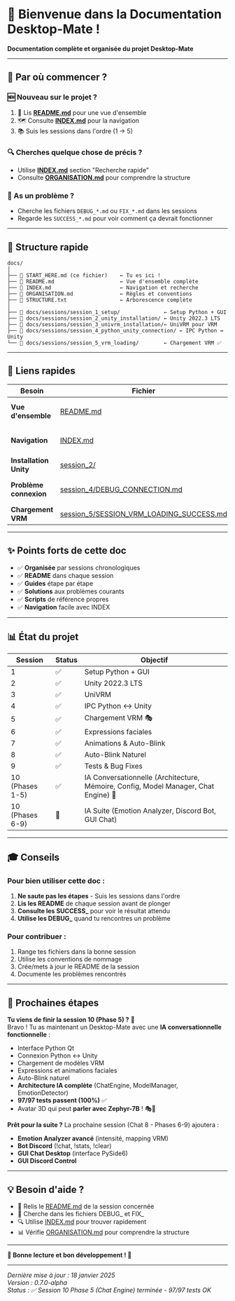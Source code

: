 # 👋 Bienvenue dans la Documentation Desktop-Mate !

**Documentation complète et organisée du projet Desktop-Mate**

---

## 🎯 Par où commencer ?

### 🆕 Nouveau sur le projet ?
1. 📖 Lis **[README.md](README.md)** pour une vue d'ensemble
2. 🗺️ Consulte **[INDEX.md](INDEX.md)** pour la navigation
3. 📚 Suis les sessions dans l'ordre (1 → 5)

### 🔍 Cherches quelque chose de précis ?
- Utilise **[INDEX.md](INDEX.md)** section "Recherche rapide"
- Consulte **[ORGANISATION.md](ORGANISATION.md)** pour comprendre la structure

### 🐛 As un problème ?
- Cherche les fichiers `DEBUG_*.md` ou `FIX_*.md` dans les sessions
- Regarde les `SUCCESS_*.md` pour voir comment ça devrait fonctionner

---

## 📁 Structure rapide

```
docs/
│
├── 📄 START_HERE.md (ce fichier)    ← Tu es ici !
├── 📄 README.md                     ← Vue d'ensemble complète
├── 📄 INDEX.md                      ← Navigation et recherche
├── 📄 ORGANISATION.md               ← Règles et conventions
├── 📄 STRUCTURE.txt                 ← Arborescence complète
│
├── 📁 docs/sessions/session_1_setup/              ← Setup Python + GUI
├── 📁 docs/sessions/session_2_unity_installation/ ← Unity 2022.3 LTS
├── 📁 docs/sessions/session_3_univrm_installation/← UniVRM pour VRM
├── 📁 docs/sessions/session_4_python_unity_connection/ ← IPC Python ↔ Unity
└── 📁 docs/sessions/session_5_vrm_loading/        ← Chargement VRM ✅
```

---

## 🚀 Liens rapides

| Besoin | Fichier | Description |
|--------|---------|-------------|
| **Vue d'ensemble** | [README.md](README.md) | Tout comprendre du projet |
| **Navigation** | [INDEX.md](INDEX.md) | Trouver rapidement un fichier |
| **Installation Unity** | [session_2/](docs/sessions/session_2_unity_installation/) | Installer Unity |
| **Problème connexion** | [session_4/DEBUG_CONNECTION.md](docs/sessions/session_4_python_unity_connection/DEBUG_CONNECTION.md) | Résoudre les bugs IPC |
| **Chargement VRM** | [session_5/SESSION_VRM_LOADING_SUCCESS.md](docs/sessions/session_5_vrm_loading/SESSION_VRM_LOADING_SUCCESS.md) | Charger les avatars |

---

## ✨ Points forts de cette doc

- ✅ **Organisée** par sessions chronologiques
- ✅ **README** dans chaque session
- ✅ **Guides** étape par étape
- ✅ **Solutions** aux problèmes courants
- ✅ **Scripts** de référence propres
- ✅ **Navigation** facile avec INDEX

---

## 📊 État du projet

| Session | Status | Objectif |
|---------|--------|----------|
| 1 | ✅ | Setup Python + GUI |
| 2 | ✅ | Unity 2022.3 LTS |
| 3 | ✅ | UniVRM |
| 4 | ✅ | IPC Python ↔ Unity |
| 5 | ✅ | Chargement VRM 🎭 |
| 6 | ✅ | Expressions faciales |
| 7 | ✅ | Animations & Auto-Blink |
| 8 | ✅ | Auto-Blink Naturel |
| 9 | ✅ | Tests & Bug Fixes |
| 10 (Phases 1-5) | ✅ | IA Conversationnelle (Architecture, Mémoire, Config, Model Manager, Chat Engine) 🤖 |
| 10 (Phases 6-9) | 🚧 | IA Suite (Emotion Analyzer, Discord Bot, GUI Chat) |

---

## 🎓 Conseils

### Pour bien utiliser cette doc :
1. **Ne saute pas les étapes** - Suis les sessions dans l'ordre
2. **Lis les README** de chaque session avant de plonger
3. **Consulte les SUCCESS_** pour voir le résultat attendu
4. **Utilise les DEBUG_** quand tu rencontres un problème

### Pour contribuer :
1. Range tes fichiers dans la bonne session
2. Utilise les conventions de nommage
3. Crée/mets à jour le README de la session
4. Documente les problèmes rencontrés

---

## 🎯 Prochaines étapes

**Tu viens de finir la session 10 (Phase 5) ?** 🎉  
Bravo ! Tu as maintenant un Desktop-Mate avec une **IA conversationnelle fonctionnelle** :
- Interface Python Qt
- Connexion Python ↔ Unity
- Chargement de modèles VRM
- Expressions et animations faciales
- Auto-Blink naturel
- **Architecture IA complète** (ChatEngine, ModelManager, EmotionDetector)
- **97/97 tests passent (100%)** ✅
- Avatar 3D qui peut **parler avec Zephyr-7B** ! 🎭🤖

**Prêt pour la suite ?**
La prochaine session (Chat 8 - Phases 6-9) ajoutera :
- **Emotion Analyzer avancé** (intensité, mapping VRM)
- **Bot Discord** (!chat, !stats, !clear)
- **GUI Chat Desktop** (interface PySide6)
- **GUI Discord Control**

---

## 💡 Besoin d'aide ?

- 📖 Relis le [README.md](README.md) de la session concernée
- 🐛 Cherche dans les fichiers DEBUG_ et FIX_
- 🔍 Utilise [INDEX.md](INDEX.md) pour trouver rapidement
- 📊 Vérifie [ORGANISATION.md](ORGANISATION.md) pour comprendre la structure

---

**🎊 Bonne lecture et bon développement ! 🎊**

---

*Dernière mise à jour : 18 janvier 2025*  
*Version : 0.7.0-alpha*  
*Status : ✅ Session 10 Phase 5 (Chat Engine) terminée - 97/97 tests OK*

